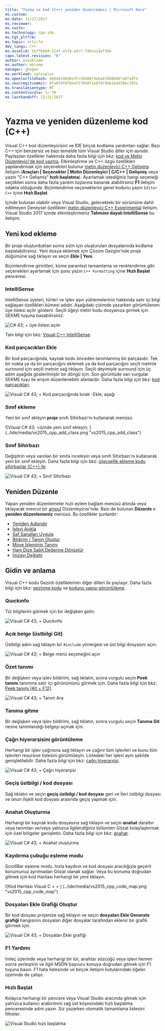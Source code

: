 ```yaml
---
title: "Yazma ve kod (C++) yeniden düzenlemesi | Microsoft Docs"
ms.custom: 
ms.date: 11/27/2017
ms.reviewer: 
ms.suite: 
ms.technology: cpp-ide
ms.tgt_pltfrm: 
ms.topic: article
dev_langs: C++
ms.assetid: 56ffb9e9-514f-41f4-a3cf-fd9ce2daf3b6
caps.latest.revision: "6"
author: mikeblome
ms.author: mblome
manager: ghogen
ms.workload: cplusplus
ms.openlocfilehash: b68d4190d8e3fc5040879eba4f8888467a07adf5
ms.sourcegitcommit: 8fa8fdf0fbb4f57950f1e8f4f9b81b4d39ec7d7a
ms.translationtype: MT
ms.contentlocale: tr-TR
ms.lasthandoff: 12/21/2017
---
```

# <a name="writing-and-refactoring-code-c"></a>Yazma ve yeniden düzenleme kod (C++)

Visual C++ kod düzenleyicisini ve IDE birçok kodlama yardımları sağlar. Bazı C++ için benzersiz ve bazı temelde tüm Visual Studio diller için aynıdır. Paylaşılan özellikler hakkında daha fazla bilgi için bkz: [kod ve Metin Düzenleyici'de kod yazma](/visualstudio/ide/writing-code-in-the-code-and-text-editor). Etkinleştirme ve C++ özgü özellikleri yapılandırmak için seçenekleri bulunur [metin düzenleyici C++ Gelişmiş](/visualstudio/ide/reference/options-text-editor-c-cpp-advanced) iletişim (**Araçları &#124; Seçenekler &#124; Metin Düzenleyici &#124; C/C++ &#124; Gelişmiş** veya yazın "C++ Gelişmiş" **hızlı başlatma**). Ayarlamak istediğiniz hangi seçeneği seçtikten sonra daha fazla yardım tuşlarına basarak alabilirsiniz **F1** iletişim odakta olduğunda. Biçimlendirme seçeneklerini genel kodunu yazın `Editor C++` içine **Hızlı Başlat**.

İçinde bulunan olabilir veya Visual Studio, gelecekteki bir sürümüne dahil edilmeyen Deneysel özellikleri [metin düzenleyici C++ Experimental](/visualstudio/ide/reference/options-text-editor-c-cpp-experimental) iletişim. Visual Studio 2017 içinde etkinleştirmeniz **Tahmine dayalı IntelliSense** bu iletişim.

## <a name="adding-new-code"></a>Yeni kod ekleme

Bir proje oluşturduktan sonra sizin için oluşturulan dosyalarında kodlama başlatabilirsiniz. Yeni dosya eklemek için Çözüm Gezgini'nde proje düğümüne sağ tıklayın ve seçin **Ekle &#124; Yeni**.

Biçimlendirme girintileri, küme parantezi tamamlama ve renklendirme gibi seçenekleri ayarlamak için şunu yazın `C++ Formatting` içine **Hızlı Başlat** penceresi.

### <a name="intellisense"></a>IntelliSense

IntelliSense üyeleri, türleri ve işlev aşırı yüklemelerinin hakkında satır içi bilgi sağlayan özellikleri kümesi adıdır. Aşağıdaki çizimde yazarken görüntülenen üye listesi açılır gösterir. Seçili öğeyi metin kodu dosyanıza girmek için SEKME tuşuna basabilirsiniz.

![C# 43; &#43; üye listesi açılır](../ide/media/vs2015_cpp_statement_completion.png "vs2015_cpp_statement_completion")

Tam bilgi için bkz: [Visual C++ IntelliSense](/visualstudio/ide/visual-cpp-intellisense).

### <a name="insert-snippets"></a>Kod parçacıkları Ekle

Bir kod parçacığında, kaynak kodu önceden tanımlanmış bir parçasıdır. Tek bir nokta ya da bir parçacığını eklemek ya da kod parçacığını seçili metinle surround için seçili metnin sağ tıklayın. Seçili deyimiyle surround için üç adım aşağıda gösterilmiştir bir döngü için. Son görüntüde sarı vurgular SEKME tuşu ile erişim düzenlenebilir alanlardır. Daha fazla bilgi için bkz: [kod parçacıkları](/visualstudio/ide/code-snippets).

![Visual C# 43; &#43; Kod parçacığında bırak &#45;Ekle; aşağı](../ide/media/vs2015_cpp_surround_with.png "vs2015_cpp_surround_with")

### <a name="add-class"></a>Sınıf ekleme

Yeni bir sınıf ekleyin **proje** sınıfı Sihirbazı'nı kullanarak menüsü.

![Visual C# 43; &#43;içinde yeni sınıf ekleyin; ] (../ide/media/vs2015_cpp_add_class.png "vs2015_cpp_add_class")

### <a name="class-wizard"></a>Sınıf Sihirbazı

Değiştirin veya varolan bir sınıfa inceleyin veya sınıfı Sihirbazı'nı kullanarak yeni bir sınıf ekleyin. Daha fazla bilgi için bkz: [işlevsellik ekleme kodu sihirbazlar (C++) ile](../ide/adding-functionality-with-code-wizards-cpp.md).

![Visual C# 43; &#43; Sınıf Sihirbazı](../ide/media/vs2015_cpp_class_wizard.png "vs2015_cpp_class_wizard")

## <a name="refactoring"></a>Yeniden Düzenle

Yapan yeniden düzenlemeler hızlı eylem bağlam menüsü altında veya tıklayarak mevcut bir [ampul](/visualstudio/ide/perform-quick-actions-with-light-bulbs) Düzenleyicisi'nde.  Bazı de bulunan **Düzenle > yeniden düzenlemeniz** menüsü.  Bu özellikler şunlardır:

* [Yeniden Adlandır](refactoring/rename.md)
* [İşlevi Ayıkla](refactoring/extract-function.md)
* [Saf Sanalları Uygula](refactoring/implement-pure-virtuals.md)
* [Bildirim / Tanım Oluştur](refactoring/create-declaration-definition.md)
* [Move İşleminin Tanımı](refactoring/move-definition-location.md)
* [Ham Dize Sabit Değerine Dönüştür](refactoring/convert-to-raw-string-literal.md)
* [İmzayı Değiştir](refactoring/change-signature.md)

## <a name="navigate-and-understand"></a>Gidin ve anlama

Visual C++ kodu Gezinti özelliklerinin diğer dilleri ile paylaşır. Daha fazla bilgi için bkz: [gezinme kodu](/visualstudio/ide/navigating-code) ve [kodunu yapısı görüntüleme](/visualstudio/ide/viewing-the-structure-of-code).

### <a name="quickinfo"></a>Quıckınfo

Tür bilgilerini görmek için bir değişken gelin.

![Visual C# 43; &#43; Quıckınfo](../ide/media/vs2015_cpp_quickinfo.png "vs2015_cpp_quickInfo")

### <a name="open-document-navigate-to-header"></a>Açık belge (üstbilgi Git)

Üstbilgi adını sağ tıklayın bir `#include` yönergesi ve üst bilgi dosyasını açın.

![Visual C# 43; &#43; Belge menü seçeneğini açın](../ide/media/vs2015_cpp_open_document.png "vs2015_cpp_open_document")

### <a name="peek-definition"></a>Özet tanımı

Bir değişken veya işlev bildirimi, sağ tıklatın, sonra vurgulu seçin **Peek tanımı** tanımına satır içi görünümünü görmek için. Daha fazla bilgi için bkz: [Peek tanımı (Alt + F12)](/visualstudio/ide/how-to-view-and-edit-code-by-using-peek-definition-alt-plus-f12).

![Visual C# 43; &#43; Tanım Ara](../ide/media/vs2015_cpp_peek_definition.png "vs2015_cpp_peek_definition")

### <a name="go-to-definition"></a>Tanıma gitme

Bir değişken veya işlev bildirimi, sağ tıklatın, sonra vurgulu seçin **Tanıma Git** nesne tanımlandığı belgeyi açmak için.

### <a name="view-call-hierarchy"></a>Çağrı hiyerarşisini görüntüleme

Herhangi bir işlev çağrısına sağ tıklayın ve çağırır tüm işlevleri ve bunu tüm işlevleri resursive listesini görüntüleyin. Listedeki her işlevi aynı şekilde genişletilebilir. Daha fazla bilgi için bkz: [çağrı hiyerarşisi](/visualstudio/ide/reference/call-hierarchy).

![Visual C# 43; &#43; Çağrı hiyerarşisi](../ide/media/vs2015_cpp_call_hierarchy.png "vs2015_cpp_call_hierarchy")

### <a name="toggle-header--code-file"></a>Geçiş üstbilgi / kod dosyası

Sağ tıklatın ve seçin **geçiş üstbilgi / kod dosyası** geri ve İleri üstbilgi dosyası ve onun ilişkili kod dosyası arasında geçiş yapmak için.

### <a name="outlining"></a>Anahat Oluşturma

Herhangi bir kaynak kodu dosyasına sağ tıklayın ve seçin **anahat** daraltın veya tanımları ve/veya yalnızca ilgilendiğiniz bölümleri Gözat kolaylaştırmak için özel bölgeler genişletin. Daha fazla bilgi için bkz: [anahat](/visualstudio/ide/outlining).

![Visual C# 43; &#43; Anahat oluşturma](../ide/media/vs2015_cpp_outlining.png "vs2015_cpp_outlining")

### <a name="scroll-bar-map-mode"></a>Kaydırma çubuğu eşleme modu

ScrollBar eşleme modu, hızla kaydırın ve kod dosyası aracılığıyla geçerli konumunuz ayrılmadan Gözat olanak sağlar. Veya bu konuma doğrudan gitmek için kod Haritası herhangi bir yere tıklayın.

![Kod Haritası Visual C &#43; &#43; ] (../ide/media/vs2015_cpp_code_map.png "vs2015_cpp_code_map")

### <a name="generate-graph-of-include-files"></a>Dosyaları Ekle Grafiği Oluştur

Bir kod dosyası projenize sağ tıklayın ve seçin **dosyaları Ekle Generate grafiği** hangisinin dosyaları diğer dosyalar tarafından eklenir bir grafik görmek için.

![Visual C# 43; &#43; Dosyaları Ekle grafiği](../ide/media/vs2015_cpp_include_graph.png "vs2015_cpp_include_graph")

### <a name="f1-help"></a>F1 Yardımı

İmleç üzerinde veya herhangi bir tür, anahtar sözcüğü veya işlevi hemen sonra yerleştirin ve ilgili MSDN başvuru konuya doğrudan gitmek için F1 tuşuna basın. F1 hata listesinde ve birçok iletişim kutularındaki öğeler üzerinde de çalışır.

### <a name="quick-launch"></a>Hızlı Başlat

Kolayca herhangi bir pencere veya Visual Studio aracında gitmek için yalnızca kullanıcı arabirimini sağ üst köşesindeki hızlı başlatma penceresinde adını yazın. Siz yazarken otomatik tamamlama listesini filtreler.

![Visual Studio hızlı başlatma](../ide/media/vs2015_cpp_quick_launch.png "vs2015_cpp_quick_launch")
